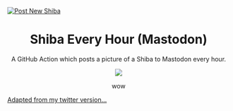 [![Post New Shiba](https://github.com/chiubaca/shiba-every-hour-mastodon/actions/workflows/post.shibe.yml/badge.svg)](https://github.com/chiubaca/shiba-every-hour-mastodon/actions/workflows/post.shibe.yml)

<div align="center">

<h1> Shiba Every Hour (Mastodon) </h1>

  <p> A GitHub Action which posts a picture of a Shiba to Mastodon every hour.</p> 
  
  <img src="https://user-images.githubusercontent.com/18376481/90677906-ed53a180-e255-11ea-9df6-a2f6a59f0154.png">
  
  <p>wow</p>

</div>

[Adapted from my twitter version...](https://github.com/chiubaca/shiba-every-hour)
